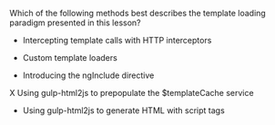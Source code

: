 Which of the following methods best describes the template loading paradigm presented in this lesson?

- Intercepting template calls with HTTP interceptors

- Custom template loaders

- Introducing the ngInclude directive

X Using gulp-html2js to prepopulate the $templateCache service

- Using gulp-html2js to generate HTML with script tags